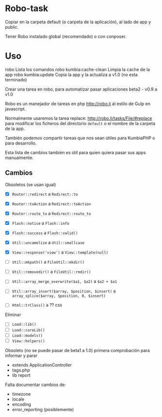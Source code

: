 # Robo-task
Copiar en la carpeta default (o carpeta de la aplicación), al lado de app y public.

Tener Robo instalado global (recomendado) o con conposer.

# Uso
robo                      Lista los comandos
robo kumbia:cache-clean   Limpia la cache de la app
robo kumbia:update        Copia la app y la actualiza a v1.0 (no esta terminado)


Crear una tarea en robo, para automatizar pasar aplicaciones beta2 - v0.9 a v1.0

Robo es un manejador de tareas en php http://robo.li al estilo de Gulp en javascript.

Normalmente usaremos la tarea replace: http://robo.li/tasks/File/#replace para modificar los ficheros del directorio ``default`` o el nombre de la carpeta de la app.

También podemos compartir tareas que nos sean útiles para KumbiaPHP o para desarrollo.

Esta lista de cambios también es útil para quien quiera pasar sus apps manualmente.

## Cambios

Obsoletos (se usan igual)

- [x] ``Router::redirect`` a ``Redirect::to``
- [x] ``Router::toAction`` a ``Redirect::toAction``
- [x] ``Router::route_to`` a ``Redirect::route_to``
- [x] ``Flash::notice`` a ``Flash::info``
- [x] ``Flash::success`` a ``Flash::valid()``
- [x] ``Util::uncamelize`` a ``Util::smallcase``
- [x] ``View::response('view')`` a ``View::template(null)``
- [ ] ``Util::mkpath()`` a ``FileUtil::mkdir()``
- [ ] ``Util::removedir()`` a ``FileUtil::rmdir()``
- [ ] ``Util::array_merge_overwrite($a1, $a2)`` a ``$a2 + $a1``
- [ ] ``Util::array_insert($array, $position, $insert)`` a ``array_splice($array, $position, 0, $insert)``
- [ ] ``Html::trClass()`` a ??  css



Eliminar

- [ ] ``Load::lib()``
- [ ] ``Load::coreLib()``
- [ ] ``Load::models()``
- [ ] ``View::helpers()``

Obsoleto (no se puede pasar de beta1 a 1.0) primera comprobación para informar y parar

- extends ApplicationController
- tags.php
- lib report

Falta documentar cambios de:

- timezone
- locale
- encoding
- error_reporting (posiblemente)

